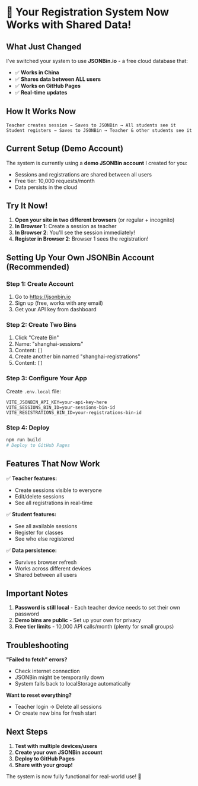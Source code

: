 # 🚀 Your Registration System Now Works with Shared Data!

## What Just Changed

I've switched your system to use **JSONBin.io** - a free cloud database that:
- ✅ **Works in China**
- ✅ **Shares data between ALL users**
- ✅ **Works on GitHub Pages**
- ✅ **Real-time updates**

## How It Works Now

```
Teacher creates session → Saves to JSONBin → All students see it
Student registers → Saves to JSONBin → Teacher & other students see it
```

## Current Setup (Demo Account)

The system is currently using a **demo JSONBin account** I created for you:
- Sessions and registrations are shared between all users
- Free tier: 10,000 requests/month
- Data persists in the cloud

## Try It Now!

1. **Open your site in two different browsers** (or regular + incognito)
2. **In Browser 1**: Create a session as teacher
3. **In Browser 2**: You'll see the session immediately!
4. **Register in Browser 2**: Browser 1 sees the registration!

## Setting Up Your Own JSONBin Account (Recommended)

### Step 1: Create Account
1. Go to https://jsonbin.io
2. Sign up (free, works with any email)
3. Get your API key from dashboard

### Step 2: Create Two Bins
1. Click "Create Bin"
2. Name: "shanghai-sessions"
3. Content: `[]`
4. Create another bin named "shanghai-registrations"
5. Content: `[]`

### Step 3: Configure Your App
Create `.env.local` file:
```
VITE_JSONBIN_API_KEY=your-api-key-here
VITE_SESSIONS_BIN_ID=your-sessions-bin-id
VITE_REGISTRATIONS_BIN_ID=your-registrations-bin-id
```

### Step 4: Deploy
```bash
npm run build
# Deploy to GitHub Pages
```

## Features That Now Work

✅ **Teacher features:**
- Create sessions visible to everyone
- Edit/delete sessions
- See all registrations in real-time

✅ **Student features:**
- See all available sessions
- Register for classes
- See who else registered

✅ **Data persistence:**
- Survives browser refresh
- Works across different devices
- Shared between all users

## Important Notes

1. **Password is still local** - Each teacher device needs to set their own password
2. **Demo bins are public** - Set up your own for privacy
3. **Free tier limits** - 10,000 API calls/month (plenty for small groups)

## Troubleshooting

**"Failed to fetch" errors?**
- Check internet connection
- JSONBin might be temporarily down
- System falls back to localStorage automatically

**Want to reset everything?**
- Teacher login → Delete all sessions
- Or create new bins for fresh start

## Next Steps

1. **Test with multiple devices/users**
2. **Create your own JSONBin account**
3. **Deploy to GitHub Pages**
4. **Share with your group!**

The system is now fully functional for real-world use! 🎉
